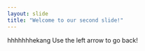 ```yaml
---
layout: slide
title: "Welcome to our second slide!"
---
```

hhhhhhhekang
Use the left arrow to go back!
